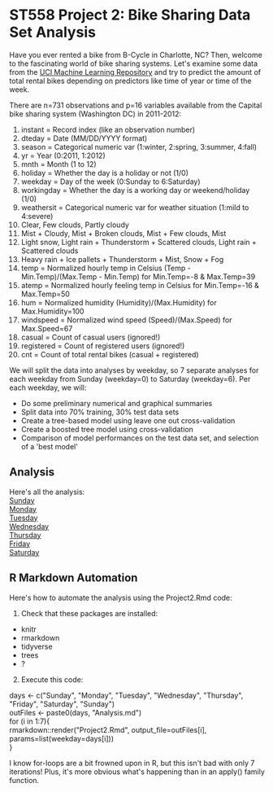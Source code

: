 # ST558 Project 2: Bike Sharing Data Set Analysis  
Have you ever rented a bike from B-Cycle in Charlotte, NC? Then, welcome to the fascinating world of bike sharing systems. Let's examine some data from  the [UCI Machine Learning Repository](https://archive.ics.uci.edu/ml/datasets/Bike+Sharing+Dataset) and try to predict the amount of total rental bikes depending on predictors like time of year or time of the week.

There are n=731 observations and p=16 variables available from the Capital bike sharing system (Washington DC) in 2011-2012:

1. instant = Record index (like an observation number)
2. dteday = Date (MM/DD/YYYY format)
3. season = Categorical numeric var (1:winter, 2:spring, 3:summer, 4:fall)
4. yr = Year (0:2011, 1:2012)
5. mnth = Month (1 to 12)
6. holiday = Whether the day is a holiday or not (1/0)
7. weekday = Day of the week (0:Sunday to 6:Saturday)
8. workingday = Whether the day is a working day or weekend/holiday (1/0)
9. weathersit = Categorical numeric var for weather situation (1:mild to 4:severe)
  1. Clear, Few clouds, Partly cloudy
  2. Mist + Cloudy, Mist + Broken clouds, Mist + Few clouds, Mist
  3. Light snow, Light rain + Thunderstorm + Scattered clouds, Light rain + Scattered clouds
  4. Heavy rain + Ice pallets + Thunderstorm + Mist, Snow + Fog
10. temp = Normalized hourly temp in Celsius (Temp - Min.Temp)/(Max.Temp - Min.Temp) for Min.Temp=-8 & Max.Temp=39
11. atemp = Normalized hourly feeling temp in Celsius for Min.Temp=-16 & Max.Temp=50
12. hum = Normalized humidity (Humidity)/(Max.Humidity) for Max.Humidity=100
13. windspeed = Normalized wind speed (Speed)/(Max.Speed) for Max.Speed=67
14. casual = Count of casual users (ignored!)
15. registered = Count of registered users (ignored!)
16. cnt = Count of total rental bikes (casual + registered)


We will split the data into analyses by weekday, so 7 separate analyses for each weekday from Sunday (weekday=0) to Saturday (weekday=6). Per each weekday, we will:

* Do some preliminary numerical and graphical summaries
* Split data into 70% training, 30% test data sets
* Create a tree-based model using leave one out cross-validation
* Create a boosted tree model using cross-validation
* Comparison of model performances on the test data set, and selection of a 'best model'

## Analysis  
Here's all the analysis:  
[Sunday]()  
[Monday]()  
[Tuesday]()  
[Wednesday]()  
[Thursday]()  
[Friday]()  
[Saturday]()  


## R Markdown Automation  
Here's how to automate the analysis using the Project2.Rmd code:
1. Check that these packages are installed: 

- knitr
- rmarkdown
- tidyverse
- trees
- ?

2. Execute this code:

days <- c("Sunday", "Monday", "Tuesday", "Wednesday", "Thursday", "Friday", "Saturday", "Sunday")  
outFiles <- paste0(days, "Analysis.md")  
for (i in 1:7){  
    rmarkdown::render("Project2.Rmd", output_file=outFiles[i], params=list(weekday=days[i]))  
}  

I know for-loops are a bit frowned upon in R, but this isn't bad with only 7 iterations! Plus, it's more obvious what's happening than in an apply() family function.
